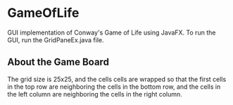 # GameOfLife
GUI implementation of Conway's Game of Life using JavaFX.
To run the GUI, run the GridPaneEx.java file.
## About the Game Board
The grid size is 25x25, and the cells cells are wrapped so that the first cells in the top row are neighboring the cells in the bottom row, and the cells in the left column are neighboring the cells in the right column.
